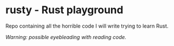 # rusty - Rust playground

Repo containing all the horrible code I will write trying to learn Rust. 

*Warning: possible eyebleading with reading code.*
